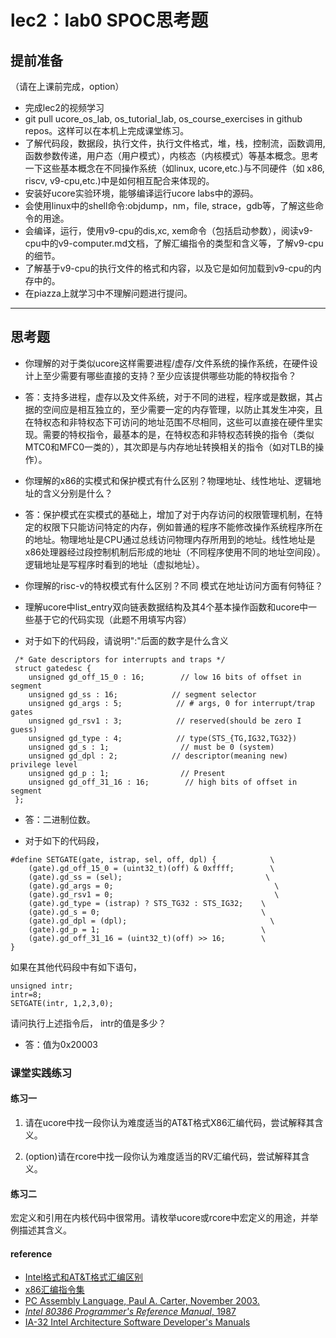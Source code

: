 # lec2：lab0 SPOC思考题

## **提前准备**
（请在上课前完成，option）

- 完成lec2的视频学习
- git pull ucore_os_lab, os_tutorial_lab, os_course_exercises  in github repos。这样可以在本机上完成课堂练习。
- 了解代码段，数据段，执行文件，执行文件格式，堆，栈，控制流，函数调用,函数参数传递，用户态（用户模式），内核态（内核模式）等基本概念。思考一下这些基本概念在不同操作系统（如linux, ucore,etc.)与不同硬件（如 x86, riscv, v9-cpu,etc.)中是如何相互配合来体现的。
- 安装好ucore实验环境，能够编译运行ucore labs中的源码。
- 会使用linux中的shell命令:objdump，nm，file, strace，gdb等，了解这些命令的用途。
- 会编译，运行，使用v9-cpu的dis,xc, xem命令（包括启动参数），阅读v9-cpu中的v9\-computer.md文档，了解汇编指令的类型和含义等，了解v9-cpu的细节。
- 了解基于v9-cpu的执行文件的格式和内容，以及它是如何加载到v9-cpu的内存中的。
- 在piazza上就学习中不理解问题进行提问。

---

## 思考题

- 你理解的对于类似ucore这样需要进程/虚存/文件系统的操作系统，在硬件设计上至少需要有哪些直接的支持？至少应该提供哪些功能的特权指令？

- 答：支持多进程，虚存以及文件系统，对于不同的进程，程序或是数据，其占据的空间应是相互独立的，至少需要一定的内存管理，以防止其发生冲突，且在特权态和非特权态下可访问的地址范围不尽相同，这些可以直接在硬件里实现。需要的特权指令，最基本的是，在特权态和非特权态转换的指令（类似MTC0和MFC0一类的），其次即是与内存地址转换相关的指令（如对TLB的操作）。

- 你理解的x86的实模式和保护模式有什么区别？物理地址、线性地址、逻辑地址的含义分别是什么？

- 答：保护模式在实模式的基础上，增加了对于内存访问的权限管理机制，在特定的权限下只能访问特定的内存，例如普通的程序不能修改操作系统程序所在的地址。物理地址是CPU通过总线访问物理内存所用到的地址。线性地址是x86处理器经过段控制机制后形成的地址（不同程序使用不同的地址空间段）。逻辑地址是写程序时看到的地址（虚拟地址）。

- 你理解的risc-v的特权模式有什么区别？不同 模式在地址访问方面有何特征？

- 理解ucore中list_entry双向链表数据结构及其4个基本操作函数和ucore中一些基于它的代码实现（此题不用填写内容）

- 对于如下的代码段，请说明":"后面的数字是什么含义
```
 /* Gate descriptors for interrupts and traps */
 struct gatedesc {
    unsigned gd_off_15_0 : 16;        // low 16 bits of offset in segment
    unsigned gd_ss : 16;            // segment selector
    unsigned gd_args : 5;            // # args, 0 for interrupt/trap gates
    unsigned gd_rsv1 : 3;            // reserved(should be zero I guess)
    unsigned gd_type : 4;            // type(STS_{TG,IG32,TG32})
    unsigned gd_s : 1;                // must be 0 (system)
    unsigned gd_dpl : 2;            // descriptor(meaning new) privilege level
    unsigned gd_p : 1;                // Present
    unsigned gd_off_31_16 : 16;        // high bits of offset in segment
 };
```

- 答：二进制位数。

- 对于如下的代码段，

```
#define SETGATE(gate, istrap, sel, off, dpl) {            \
    (gate).gd_off_15_0 = (uint32_t)(off) & 0xffff;        \
    (gate).gd_ss = (sel);                                \
    (gate).gd_args = 0;                                    \
    (gate).gd_rsv1 = 0;                                    \
    (gate).gd_type = (istrap) ? STS_TG32 : STS_IG32;    \
    (gate).gd_s = 0;                                    \
    (gate).gd_dpl = (dpl);                                \
    (gate).gd_p = 1;                                    \
    (gate).gd_off_31_16 = (uint32_t)(off) >> 16;        \
}
```
如果在其他代码段中有如下语句，
```
unsigned intr;
intr=8;
SETGATE(intr, 1,2,3,0);
```
请问执行上述指令后， intr的值是多少？

- 答：值为0x20003

### 课堂实践练习

#### 练习一

1. 请在ucore中找一段你认为难度适当的AT&T格式X86汇编代码，尝试解释其含义。

2. (option)请在rcore中找一段你认为难度适当的RV汇编代码，尝试解释其含义。

#### 练习二

宏定义和引用在内核代码中很常用。请枚举ucore或rcore中宏定义的用途，并举例描述其含义。

#### reference
 - [Intel格式和AT&T格式汇编区别](http://www.cnblogs.com/hdk1993/p/4820353.html)
 - [x86汇编指令集  ](http://hiyyp1234.blog.163.com/blog/static/67786373200981811422948/)
 - [PC Assembly Language, Paul A. Carter, November 2003.](https://pdos.csail.mit.edu/6.828/2016/readings/pcasm-book.pdf)
 - [*Intel 80386 Programmer's Reference Manual*, 1987](https://pdos.csail.mit.edu/6.828/2016/readings/i386/toc.htm)
 - [IA-32 Intel Architecture Software Developer's Manuals](http://www.intel.com/content/www/us/en/processors/architectures-software-developer-manuals.html)
